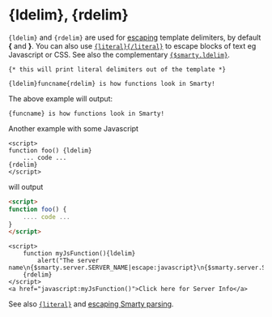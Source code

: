 # {ldelim}, {rdelim}

`{ldelim}` and `{rdelim}` are used for [escaping](../language-basic-syntax/language-escaping.md)
template delimiters, by default **{** and **}**. You can also use
[`{literal}{/literal}`](language-function-literal.md) to escape blocks of
text eg Javascript or CSS. See also the complementary
[`{$smarty.ldelim}`](../../programmers/api-variables/variable-left-delimiter.md).

```smarty
{* this will print literal delimiters out of the template *}

{ldelim}funcname{rdelim} is how functions look in Smarty!
```

The above example will output:

```
{funcname} is how functions look in Smarty!
```

Another example with some Javascript

```smarty
<script>
function foo() {ldelim}
    ... code ...
{rdelim}
</script>
```

will output

```html
<script>
function foo() {
    .... code ...
}
</script>
```

```smarty
<script>
    function myJsFunction(){ldelim}
        alert("The server name\n{$smarty.server.SERVER_NAME|escape:javascript}\n{$smarty.server.SERVER_ADDR|escape:javascript}");
    {rdelim}
</script>
<a href="javascript:myJsFunction()">Click here for Server Info</a>
```

See also [`{literal}`](language-function-literal.md) and [escaping Smarty
parsing](../language-basic-syntax/language-escaping.md).
